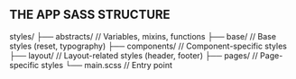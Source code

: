 ## THE APP SASS STRUCTURE
styles/
├── abstracts/   // Variables, mixins, functions
├── base/        // Base styles (reset, typography)
├── components/  // Component-specific styles
├── layout/      // Layout-related styles (header, footer)
├── pages/       // Page-specific styles
└── main.scss    // Entry point
